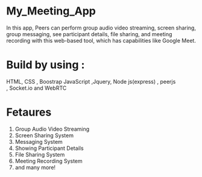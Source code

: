 # My_Meeting_App

 In this app, Peers can perform group audio video streaming, screen sharing, group messaging, see participant details, file sharing, and meeting recording with this web-based tool, which has capabilities like Google Meet.

# Build by using :
 HTML,     CSS , Boostrap        JavaScript ,Jquery,  Node js(express)  ,  peerjs  
            ,      Socket.io      and      WebRTC
 
           

# Fetaures
1. Group Audio Video Streaming
2. Screen Sharing System
3. Messaging System
4. Showing  Participant Details
5.  File Sharing System
6.  Meeting Recording System
7.  and many more!

